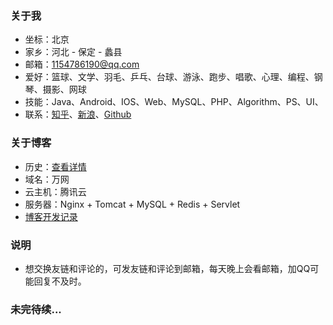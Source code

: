 ### 关于我 - 坐标：北京 - 家乡：河北 - 保定 - 蠡县 - 邮箱：1154786190@qq.com - 爱好：篮球、文学、羽毛、乒乓、台球、游泳、跑步、唱歌、心理、编程、钢琴、摄影、网球 - 技能：Java、Android、IOS、Web、MySQL、PHP、Algorithm、PS、UI、 - 联系：[知乎](https://www.zhihu.com/people/wangyuchaoares)、[新浪](http://weibo.com/wangyuchaoares)、[Github](https://github.com/yuchao-wang) ### 关于博客 - 历史：[查看详情]() - 域名：万网 - 云主机：腾讯云 - 服务器：Nginx + Tomcat + MySQL + Redis + Servlet - [博客开发记录]()### 说明 - 想交换友链和评论的，可发友链和评论到邮箱，每天晚上会看邮箱，加QQ可能回复不及时。### 未完待续...